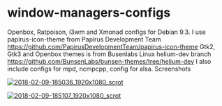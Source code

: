 # window-managers-configs
 Openbox, Ratpoison, i3wm and Xmonad configs for Debian 9.3. I use papirus-icon-theme from Papirus Development Team https://github.com/PapirusDevelopmentTeam/papirus-icon-theme
 Gtk2, Gtk3 and Openbox themes is from Busenlabs Linux helium-dev branch https://github.com/BunsenLabs/bunsen-themes/tree/helium-dev
I also include configs for mpd, ncmpcpp, config for alsa.
Screenshots

<a href='https://postimg.org/image/xztbei0ix/' target='_blank'><img src='https://s20.postimg.org/xaaj24zzh/2018-02-09-185036_1920x1080_scrot.png' border='0' alt='2018-02-09-185036_1920x1080_scrot'/></a>

<a href='https://postimg.org/image/5bkyoxvfd/' target='_blank'><img src='https://s20.postimg.org/kx2a8w7dp/2018-02-09-185107_1920x1080_scrot.png' border='0' alt='2018-02-09-185107_1920x1080_scrot'/></a>


